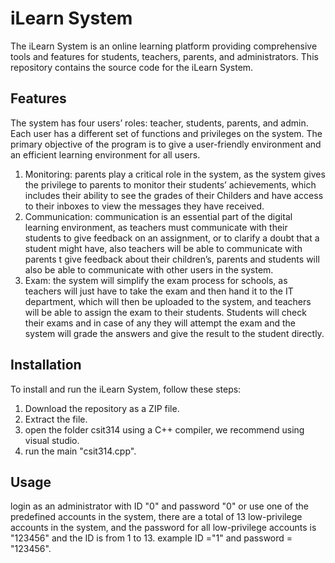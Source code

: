 # iLearn System

The iLearn System is an online learning platform providing comprehensive tools and features for students, teachers, parents, and administrators. This repository contains the source code for the iLearn System.

## Features

The system has four users’ roles: teacher, students, parents, and admin. Each user has a different set of functions and privileges on the system.
The primary objective of the program is to give a user-friendly environment and an efficient learning environment for all users.
1.	Monitoring: parents play a critical role in the system, as the system gives the privilege to parents to monitor their students’ achievements, which includes their ability to see the grades of their Childers and have access to their inboxes to view the messages they have received.
2.	Communication: communication is an essential part of the digital learning environment, as teachers must communicate with their students to give feedback on an assignment, or to clarify a doubt that a student might have, also teachers will be able to communicate with parents t give feedback about their children’s, parents and students will also be able to communicate with other users in the system.
3.	Exam: the system will simplify the exam process for schools, as teachers will just have to take the exam and then hand it to the IT department, which will then be uploaded to the system, and teachers will be able to assign the exam to their students. Students will check their exams and in case of any they will attempt the exam and the system will grade the answers and give the result to the student directly.


## Installation

To install and run the iLearn System, follow these steps:

1. Download the repository as a ZIP file.
2. Extract the file.
3. open the folder csit314 using a C++ compiler, we recommend using visual studio.
4. run the main "csit314.cpp".

## Usage

login as an administrator with ID "0" and password "0" or use one of the predefined accounts in the system, there are a total of 13 low-privilege accounts in the system, and the password for all low-privilege accounts is "123456" and the ID is from 1 to 13. example ID ="1" and password = "123456".
